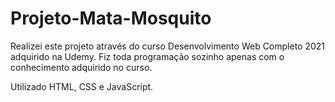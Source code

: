 # Projeto-Mata-Mosquito
Realizei este projeto através do curso Desenvolvimento Web Completo 2021 adquirido na Udemy. 
Fiz toda programação sozinho apenas com o conhecimento adquirido no curso.

Utilizado HTML, CSS e JavaScript.

